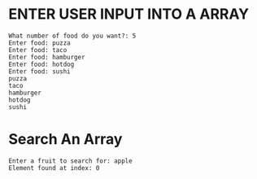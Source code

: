 # ENTER USER INPUT INTO A ARRAY
```
What number of food do you want?: 5
Enter food: puzza
Enter food: taco
Enter food: hamburger
Enter food: hotdog
Enter food: sushi
puzza
taco
hamburger
hotdog
sushi

```
# Search An Array
```
Enter a fruit to search for: apple
Element found at index: 0

```
